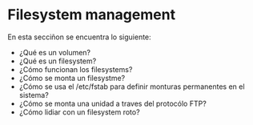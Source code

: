 # Filesystem management

En esta secciñon se encuentra lo siguiente:

- ¿Qué es un volumen?
- ¿Qué es un filesystem?
- ¿Cómo funcionan los filesystems?
- ¿Cómo se monta un filesystme?
- ¿Cómo se usa el /etc/fstab para definir monturas permanentes en el sistema?
- ¿Cómo se monta una unidad a traves del protocólo FTP?
- ¿Cómo lidiar con un filesystem roto?
